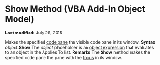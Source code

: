 
# Show Method (VBA Add-In Object Model)

 **Last modified:** July 28, 2015


Makes the specified  [code pane](b8bdf64f-5920-1ae9-16d0-b26d09524a30.md) the visible code pane in its window.
 **Syntax**
 _object_**.Show**
The  _object_ placeholder is an [object expression](b8bdf64f-5920-1ae9-16d0-b26d09524a30.md) that evaluates to an object in the Applies To list.
 **Remarks**
The  **Show** method makes the specified code pane the pane with the [focus](b8bdf64f-5920-1ae9-16d0-b26d09524a30.md) in its window.
